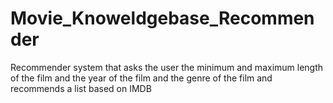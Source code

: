 # Movie_Knoweldgebase_Recommender
Recommender system that asks the user the minimum and maximum length of the film and the year of the film and the genre of the film and recommends a list based on IMDB
